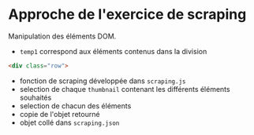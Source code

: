 # Approche de l'exercice de scraping

Manipulation des éléments DOM.
- `temp1` correspond aux éléments contenus dans la division 
```html 
<div class="row"> 
```
- fonction de scraping développée dans `scraping.js`
- selection de chaque `thumbnail` contenant les différents éléments souhaités
- selection de chacun des éléments
- copie de l'objet retourné
- objet collé dans `scraping.json`